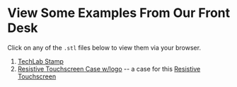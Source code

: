 View Some Examples From Our Front Desk
===

Click on any of the `.stl` files below to view them via your browser.

1. [TechLab Stamp](TechLabStamp3.stl)
2. [Resistive Touchscreen Case w/logo](ResistiveTouchScreenCase.stl) -- a case for this [Resistive Touchscreen](http://www.halted.com/ccp27689-fujitsu-n010-0554-t048a-tw-resistive-touch-panel--n010-0554-t048a-tw--23388.htm)

